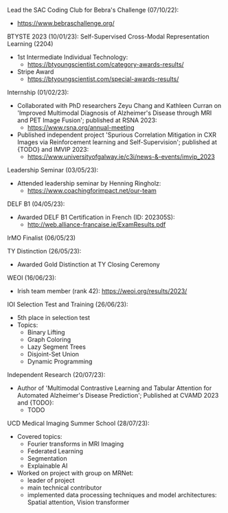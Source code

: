 Lead the SAC Coding Club for Bebra's Challenge (07/10/22): 
- https://www.bebraschallenge.org/

BTYSTE 2023 (10/01/23):
Self-Supervised Cross-Modal Representation Learning (2204) 
- 1st Intermediate Individual Technology: 
	- https://btyoungscientist.com/category-awards-results/
- Stripe Award
	- https://btyoungscientist.com/special-awards-results/

Internship (01/02/23):
- Collaborated with PhD researchers Zeyu Chang and Kathleen Curran on 'Improved Multimodal Diagnosis of Alzheimer's Disease through MRI and PET Image Fusion'; published at RSNA 2023:
	- https://www.rsna.org/annual-meeting
- Published independent project 'Spurious Correlation Mitigation in CXR Images via Reinforcement learning and Self-Supervision'; published at {TODO} and IMVIP 2023:
	- https://www.universityofgalway.ie/c3i/news-&-events/imvip_2023


Leadership Seminar (03/05/23):
- Attended leadership seminar by Henning Ringholz: 
	- https://www.coachingforimpact.net/our-team

DELF B1 (04/05/23):
- Awarded DELF B1 Certification in French (ID: 202305S):
	- http://web.alliance-francaise.ie/ExamResults.pdf

IrMO Finalist (06/05/23)

TY Distinction (26/05/23):
- Awarded Gold Distinction at TY Closing Ceremony

WEOI (16/06/23):
- Irish team member (rank 42): https://weoi.org/results/2023/

IOI Selection Test and Training (26/06/23):
- 5th place in selection test
- Topics:
	- Binary Lifting
	- Graph Coloring
	- Lazy Segment Trees
	- Disjoint-Set Union
	- Dynamic Programming

Independent Research (20/07/23):
- Author of 'Multimodal Contrastive Learning and Tabular Attention for Automated Alzheimer's Disease Prediction'; Published at CVAMD 2023 and {TODO}:
	- TODO

UCD Medical Imaging Summer School (28/07/23):
- Covered topics:
	- Fourier transforms in MRI Imaging
	- Federated Learning
	- Segmentation 
	- Explainable AI
- Worked on project with group on MRNet:
	- leader of project
	- main technical contributor
	- implemented data processing techniques and model architectures: Spatial attention, Vision transformer

